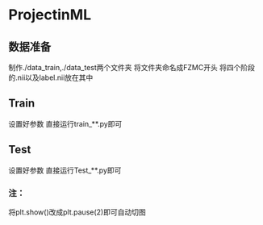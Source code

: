 # ProjectinML

## 数据准备
制作./data_train,./data_test两个文件夹
将文件夹命名成FZMC开头
将四个阶段的.nii以及label.nii放在其中

## Train
设置好参数 直接运行train_**.py即可

## Test
设置好参数 直接运行Test_**.py即可

### 注：
将plt.show()改成plt.pause(2)即可自动切图
